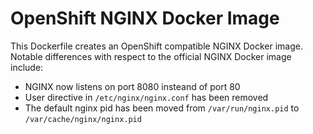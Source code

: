 # OpenShift NGINX Docker Image

This Dockerfile creates an OpenShift compatible NGINX Docker image. Notable differences with respect to the official NGINX Docker image include:
* NGINX now listens on port 8080 insteand of port 80
* User directive in `/etc/nginx/nginx.conf` has been removed
* The default nginx pid has been moved from `/var/run/nginx.pid` to `/var/cache/nginx/nginx.pid`
